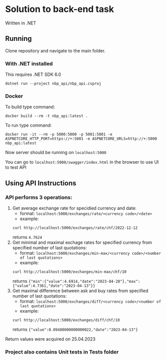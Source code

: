 # Solution to back-end task

Written in .NET

## Running  
Clone repository and navigate to the main folder.

### With .NET installed
This requires .NET SDK 6.0

```
dotnet run --project nbp_api/nbp_api.csproj
```

### Docker
To build type command:
```
docker build --rm -t nbp_api:latest .
```

To run type command:
```
docker run -it --rm -p 5000:5000 -p 5001:5001 -e ASPNETCORE_HTTP_PORT=https://+:5001 -e ASPNETCORE_URLS=http://+:5000 nbp_api:latest
```

Now server should be running on `localhost:5000`

You can go to `localhost:5000/swagger/index.html` in the browser to use UI to test API

## Using API Instructions
### API performs 3 operations:
1) Get average exchange rate for specidied currency and date:
    - format: `localhost:5000/exchanges/rate/<currency code>/<date>`
    - example:
    ```
    curl http://localhost:5000/exchanges/rate/chf/2022-12-12
    ```  
    returns `4.7624`
2) Get minimal and maximal exchage rates for specified currency from specified number of last quotations:
    - format: `localhost:5000/exchanges/min-max/<currency code>/<number of last quotations>`
    - example:
    ```
    curl http://localhost:5000/exchanges/min-max/chf/10
    ```  
    returns
    `{"min":{"value":4.6914,"date":"2023-04-20"},"max":{"value":4.7361,"date":"2023-04-13"}}`
3) Get maximal difference between ask and buy rates from specified number of last quotations:
    - format: `localhost:5000/exchanges/diff/<currency code>/<number of last quotations>`
    - example:
    ```
    curl http://localhost:5000/exchanges/diff/chf/10
    ```  
    returns
    `{"value":0.09480000000000022,"date":"2023-04-13"}`  
    
Return values were acquired on 25.04.2023
  
### Project also contains Unit tests in Tests folder
